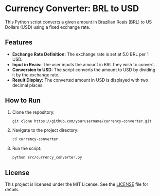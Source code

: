 # Currency Converter: BRL to USD

This Python script converts a given amount in Brazilian Reais (BRL) to US Dollars (USD) using a fixed exchange rate.

## Features
- **Exchange Rate Definition:** The exchange rate is set at 5.0 BRL per 1 USD.
- **Input in Reais:** The user inputs the amount in BRL they wish to convert.
- **Conversion to USD:** The script converts the amount to USD by dividing it by the exchange rate.
- **Result Display:** The converted amount in USD is displayed with two decimal places.

## How to Run

1. Clone the repository:
    ```bash
    git clone https://github.com/yourusername/currency-converter.git
    ```
2. Navigate to the project directory:
    ```bash
    cd currency-converter
    ```
3. Run the script:
    ```bash
    python src/currency_converter.py
    ```

## License

This project is licensed under the MIT License. See the [LICENSE](LICENSE) file for details.
